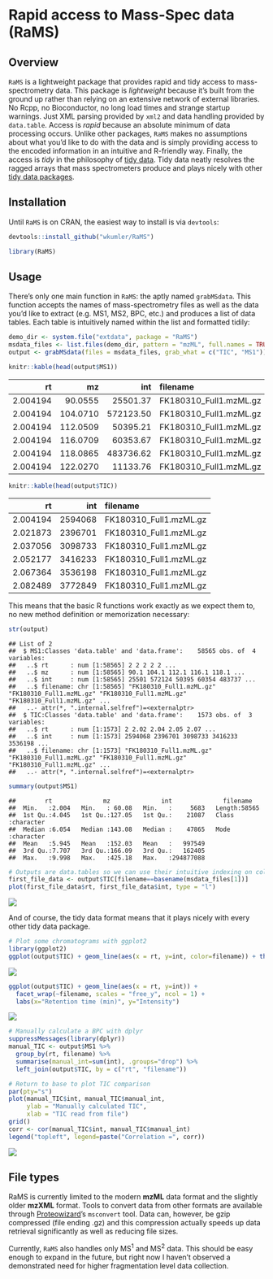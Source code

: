 Rapid access to Mass-Spec data (RaMS)
================

## Overview

`RaMS` is a lightweight package that provides rapid and tidy access to
mass-spectrometry data. This package is *lightweight* because it’s built
from the ground up rather than relying on an extensive network of
external libraries. No Rcpp, no Bioconductor, no long load times and
strange startup warnings. Just XML parsing provided by `xml2` and data
handling provided by `data.table`. Access is *rapid* because an absolute
minimum of data processing occurs. Unlike other packages, `RaMS` makes
no assumptions about what you’d like to do with the data and is simply
providing access to the encoded information in an intuitive and
R-friendly way. Finally, the access is *tidy* in the philosophy of [tidy
data](https://r4ds.had.co.nz/tidy-data.html). Tidy data neatly resolves
the ragged arrays that mass spectrometers produce and plays nicely with
other [tidy data packages](https://www.tidyverse.org/).

## Installation

Until `RaMS` is on CRAN, the easiest way to install is via `devtools`:

``` r
devtools::install_github("wkumler/RaMS")

library(RaMS)
```

## Usage

There’s only one main function in `RaMS`: the aptly named `grabMSdata`.
This function accepts the names of mass-spectrometry files as well as
the data you’d like to extract (e.g. MS1, MS2, BPC, etc.) and produces a
list of data tables. Each table is intuitively named within the list and
formatted tidily:

``` r
demo_dir <- system.file("extdata", package = "RaMS")
msdata_files <- list.files(demo_dir, pattern = "mzML", full.names = TRUE)
output <- grabMSdata(files = msdata_files, grab_what = c("TIC", "MS1"))
```

``` r
knitr::kable(head(output$MS1))
```

|       rt |       mz |       int | filename                |
| -------: | -------: | --------: | :---------------------- |
| 2.004194 |  90.0555 |  25501.37 | FK180310\_Full1.mzML.gz |
| 2.004194 | 104.0710 | 572123.50 | FK180310\_Full1.mzML.gz |
| 2.004194 | 112.0509 |  50395.21 | FK180310\_Full1.mzML.gz |
| 2.004194 | 116.0709 |  60353.67 | FK180310\_Full1.mzML.gz |
| 2.004194 | 118.0865 | 483736.62 | FK180310\_Full1.mzML.gz |
| 2.004194 | 122.0270 |  11133.76 | FK180310\_Full1.mzML.gz |

``` r
knitr::kable(head(output$TIC))
```

|       rt |     int | filename                |
| -------: | ------: | :---------------------- |
| 2.004194 | 2594068 | FK180310\_Full1.mzML.gz |
| 2.021873 | 2396701 | FK180310\_Full1.mzML.gz |
| 2.037056 | 3098733 | FK180310\_Full1.mzML.gz |
| 2.052177 | 3416233 | FK180310\_Full1.mzML.gz |
| 2.067364 | 3536198 | FK180310\_Full1.mzML.gz |
| 2.082489 | 3772849 | FK180310\_Full1.mzML.gz |

This means that the basic R functions work exactly as we expect them to,
no new method definition or memorization necessary:

``` r
str(output)
```

    ## List of 2
    ##  $ MS1:Classes 'data.table' and 'data.frame':    58565 obs. of  4 variables:
    ##   ..$ rt      : num [1:58565] 2 2 2 2 2 ...
    ##   ..$ mz      : num [1:58565] 90.1 104.1 112.1 116.1 118.1 ...
    ##   ..$ int     : num [1:58565] 25501 572124 50395 60354 483737 ...
    ##   ..$ filename: chr [1:58565] "FK180310_Full1.mzML.gz" "FK180310_Full1.mzML.gz" "FK180310_Full1.mzML.gz" "FK180310_Full1.mzML.gz" ...
    ##   ..- attr(*, ".internal.selfref")=<externalptr> 
    ##  $ TIC:Classes 'data.table' and 'data.frame':    1573 obs. of  3 variables:
    ##   ..$ rt      : num [1:1573] 2 2.02 2.04 2.05 2.07 ...
    ##   ..$ int     : num [1:1573] 2594068 2396701 3098733 3416233 3536198 ...
    ##   ..$ filename: chr [1:1573] "FK180310_Full1.mzML.gz" "FK180310_Full1.mzML.gz" "FK180310_Full1.mzML.gz" "FK180310_Full1.mzML.gz" ...
    ##   ..- attr(*, ".internal.selfref")=<externalptr>

``` r
summary(output$MS1)
```

    ##        rt              mz              int              filename        
    ##  Min.   :2.004   Min.   : 60.08   Min.   :     5683   Length:58565      
    ##  1st Qu.:4.045   1st Qu.:127.05   1st Qu.:    21087   Class :character  
    ##  Median :6.054   Median :143.08   Median :    47865   Mode  :character  
    ##  Mean   :5.945   Mean   :152.03   Mean   :   997549                     
    ##  3rd Qu.:7.707   3rd Qu.:166.09   3rd Qu.:   162405                     
    ##  Max.   :9.998   Max.   :425.18   Max.   :294877088

``` r
# Outputs are data.tables so we can use their intuitive indexing on column name
first_file_data <- output$TIC[filename==basename(msdata_files[1])]
plot(first_file_data$rt, first_file_data$int, type = "l")
```

![](README_files/figure-gfm/unnamed-chunk-4-1.png)<!-- -->

And of course, the tidy data format means that it plays nicely with
every other tidy data package.

``` r
# Plot some chromatograms with ggplot2
library(ggplot2)
ggplot(output$TIC) + geom_line(aes(x = rt, y=int, color=filename)) + theme(legend.position="top")
```

![](README_files/figure-gfm/unnamed-chunk-5-1.png)<!-- -->

``` r
ggplot(output$TIC) + geom_line(aes(x = rt, y=int)) +
  facet_wrap(~filename, scales = "free_y", ncol = 1) +
  labs(x="Retention time (min)", y="Intensity")
```

![](README_files/figure-gfm/unnamed-chunk-5-2.png)<!-- -->

``` r
# Manually calculate a BPC with dplyr
suppressMessages(library(dplyr))
manual_TIC <- output$MS1 %>%
  group_by(rt, filename) %>%
  summarise(manual_int=sum(int), .groups="drop") %>%
  left_join(output$TIC, by = c("rt", "filename"))

# Return to base to plot TIC comparison
par(pty="s")
plot(manual_TIC$int, manual_TIC$manual_int, 
     ylab = "Manually calculated TIC",
     xlab = "TIC read from file")
grid()
corr <- cor(manual_TIC$int, manual_TIC$manual_int)
legend("topleft", legend=paste("Correlation =", corr))
```

![](README_files/figure-gfm/unnamed-chunk-5-3.png)<!-- -->

## File types

RaMS is currently limited to the modern **mzML** data format and the
slightly older **mzXML** format. Tools to convert data from other
formats are available through
[Proteowizard](http://proteowizard.sourceforge.net/tools.shtml)’s
`msconvert` tool. Data can, however, be gzip compressed (file ending
.gz) and this compression actually speeds up data retrieval
significantly as well as reducing file sizes.

Currently, `RaMS` also handles only MS<sup>1</sup> and MS<sup>2</sup>
data. This should be easy enough to expand in the future, but right now
I haven’t observed a demonstrated need for higher fragmentation level
data collection.
